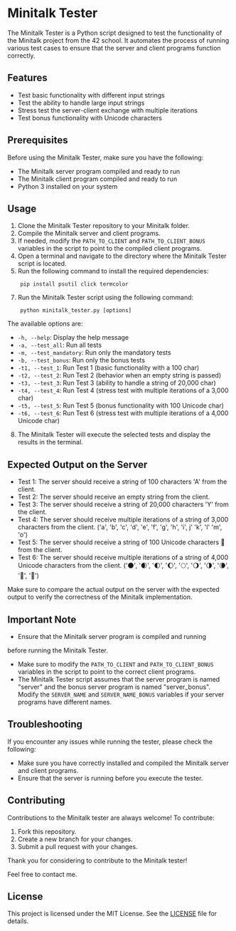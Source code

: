 # Minitalk Tester

The Minitalk Tester is a Python script designed to test the functionality of the Minitalk project from the 42 school. It automates the process of running various test cases to ensure that the server and client programs function correctly.

## Features

- Test basic functionality with different input strings
- Test the ability to handle large input strings
- Stress test the server-client exchange with multiple iterations
- Test bonus functionality with Unicode characters

## Prerequisites

Before using the Minitalk Tester, make sure you have the following:

- The Minitalk server program compiled and ready to run
- The Minitalk client program compiled and ready to run
- Python 3 installed on your system

## Usage

1. Clone the Minitalk Tester repository to your Minitalk folder.
2. Compile the Minitalk server and client programs.
4. If needed, modify the `PATH_TO_CLIENT` and `PATH_TO_CLIENT_BONUS` variables in the script to point to the compiled client programs.
5. Open a terminal and navigate to the directory where the Minitalk Tester script is located.
6. Run the following command to install the required dependencies:

```shell
	pip install psutil click termcolor
```

7. Run the Minitalk Tester script using the following command:

```shell
	python minitalk_tester.py [options]
```

The available options are:
- `-h, --help`: Display the help message
- `-a, --test_all`: Run all tests
- `-m, --test_mandatory`: Run only the mandatory tests
- `-b, --test_bonus`: Run only the bonus tests
- `-t1, --test_1`: Run Test 1 (basic functionality with a 100 char)
- `-t2, --test_2`: Run Test 2 (behavior when an empty string is passed)
- `-t3, --test_3`: Run Test 3 (ability to handle a string of 20,000 char)
- `-t4, --test_4`: Run Test 4 (stress test with multiple iterations of a 3,000 char)
- `-t5, --test_5`: Run Test 5 (bonus functionality with 100 Unicode char)
- `-t6, --test_6`: Run Test 6 (stress test with multiple iterations of a 4,000 Unicode char)

8. The Minitalk Tester will execute the selected tests and display the results in the terminal.

## Expected Output on the Server

- Test 1: The server should receive a string of 100 characters 'A' from the client.
- Test 2: The server should receive an empty string from the client.
- Test 3: The server should receive a string of 20,000 characters 'Y' from the client.
- Test 4: The server should receive multiple iterations of a string of 3,000 characters from the client. ('a', 'b', 'c', 'd', 'e', 'f', 'g', 'h', 'i', j' 'k', 'l' 'm', 'o')
- Test 5: The server should receive a string of 100 Unicode characters 🦊 from the client.
- Test 6: The server should receive multiple iterations of a string of 4,000 Unicode characters from the client. ('🌑', '🌒', '🌓', '🌔', '🌕', '🌖', '🌗', '🌘', '🌙', '🌚')

Make sure to compare the actual output on the server with the expected output to verify the correctness of the Minitalk implementation.

## Important Note

- Ensure that the Minitalk server program is compiled and running

 before running the Minitalk Tester.
- Make sure to modify the `PATH_TO_CLIENT` and `PATH_TO_CLIENT_BONUS` variables in the script to point to the correct client programs.
- The Minitalk Tester script assumes that the server program is named "server" and the bonus server program is named "server_bonus". Modify the `SERVER_NAME` and `SERVER_NAME_BONUS` variables if your server programs have different names.

## Troubleshooting

If you encounter any issues while running the tester, please check the following:

- Make sure you have correctly installed and compiled the Minitalk server and client programs.
- Ensure that the server is running before you execute the tester.

## Contributing

Contributions to the Minitalk tester are always welcome! To contribute:

1. Fork this repository.
2. Create a new branch for your changes.
3. Submit a pull request with your changes.

Thank you for considering to contribute to the Minitalk tester!

Feel free to contact me.

## License

This project is licensed under the MIT License. See the [LICENSE](LICENSE) file for details.
